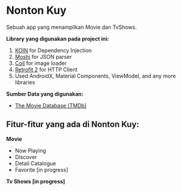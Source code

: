 # Nonton Kuy

Sebuah app yang menampilkan Movie dan TvShows.

**Library yang digunakan pada project ini:**
1. [KOIN](https://github.com/InsertKoinIO/koin) for Dependency Injection
2. [Moshi](https://github.com/square/moshi) for JSON parser
3. [Coil](https://github.com/coil-kt/coil) for image loader
4. [Retrofit 2](https://square.github.io/retrofit/) for HTTP Client
5. Used AndroidX, Material Components, ViewModel, and any more libraries

**Sumber Data yang digunakan:**
- [The Movie Database (TMDb)](https://www.themoviedb.org/documentation/api)

<h2>Fitur-fitur yang ada di Nonton Kuy:</h2>

**Movie**
- Now Playing
- Discover
- Detail Catalogue
- Favorite [in progress]

**Tv Shows [in progress]**